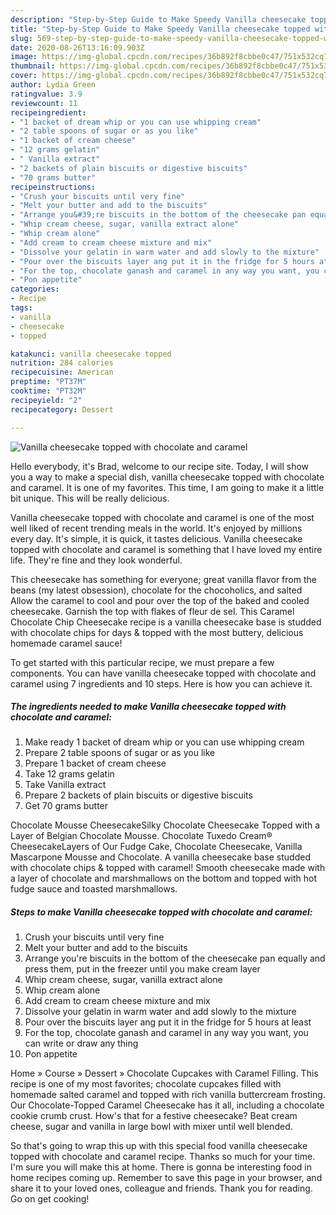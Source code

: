```yaml
---
description: "Step-by-Step Guide to Make Speedy Vanilla cheesecake topped with chocolate and caramel"
title: "Step-by-Step Guide to Make Speedy Vanilla cheesecake topped with chocolate and caramel"
slug: 569-step-by-step-guide-to-make-speedy-vanilla-cheesecake-topped-with-chocolate-and-caramel
date: 2020-08-26T13:16:09.903Z
image: https://img-global.cpcdn.com/recipes/36b892f8cbbe0c47/751x532cq70/vanilla-cheesecake-topped-with-chocolate-and-caramel-recipe-main-photo.jpg
thumbnail: https://img-global.cpcdn.com/recipes/36b892f8cbbe0c47/751x532cq70/vanilla-cheesecake-topped-with-chocolate-and-caramel-recipe-main-photo.jpg
cover: https://img-global.cpcdn.com/recipes/36b892f8cbbe0c47/751x532cq70/vanilla-cheesecake-topped-with-chocolate-and-caramel-recipe-main-photo.jpg
author: Lydia Green
ratingvalue: 3.9
reviewcount: 11
recipeingredient:
- "1 backet of dream whip or you can use whipping cream"
- "2 table spoons of sugar or as you like"
- "1 backet of cream cheese"
- "12 grams gelatin"
- " Vanilla extract"
- "2 backets of plain biscuits or digestive biscuits"
- "70 grams butter"
recipeinstructions:
- "Crush your biscuits until very fine"
- "Melt your butter and add to the biscuits"
- "Arrange you&#39;re biscuits in the bottom of the cheesecake pan equally and press them, put in the freezer until you make cream layer"
- "Whip cream cheese, sugar, vanilla extract alone"
- "Whip cream alone"
- "Add cream to cream cheese mixture and mix"
- "Dissolve your gelatin in warm water and add slowly to the mixture"
- "Pour over the biscuits layer ang put it in the fridge for 5 hours at least"
- "For the top, chocolate ganash and caramel in any way you want, you can write or draw any thing"
- "Pon appetite"
categories:
- Recipe
tags:
- vanilla
- cheesecake
- topped

katakunci: vanilla cheesecake topped 
nutrition: 284 calories
recipecuisine: American
preptime: "PT37M"
cooktime: "PT32M"
recipeyield: "2"
recipecategory: Dessert

---
```



![Vanilla cheesecake topped with chocolate and caramel](https://img-global.cpcdn.com/recipes/36b892f8cbbe0c47/751x532cq70/vanilla-cheesecake-topped-with-chocolate-and-caramel-recipe-main-photo.jpg)

Hello everybody, it's Brad, welcome to our recipe site. Today, I will show you a way to make a special dish, vanilla cheesecake topped with chocolate and caramel. It is one of my favorites. This time, I am going to make it a little bit unique. This will be really delicious.

Vanilla cheesecake topped with chocolate and caramel is one of the most well liked of recent trending meals in the world. It's enjoyed by millions every day. It's simple, it is quick, it tastes delicious. Vanilla cheesecake topped with chocolate and caramel is something that I have loved my entire life. They're fine and they look wonderful.

This cheesecake has something for everyone; great vanilla flavor from the beans (my latest obsession), chocolate for the chocoholics, and salted Allow the caramel to cool and pour over the top of the baked and cooled cheesecake. Garnish the top with flakes of fleur de sel. This Caramel Chocolate Chip Cheesecake recipe is a vanilla cheesecake base is studded with chocolate chips for days &amp; topped with the most buttery, delicious homemade caramel sauce!


To get started with this particular recipe, we must prepare a few components. You can have vanilla cheesecake topped with chocolate and caramel using 7 ingredients and 10 steps. Here is how you can achieve it.

<!--inarticleads1-->

##### The ingredients needed to make Vanilla cheesecake topped with chocolate and caramel:

1. Make ready 1 backet of dream whip or you can use whipping cream
1. Prepare 2 table spoons of sugar or as you like
1. Prepare 1 backet of cream cheese
1. Take 12 grams gelatin
1. Take  Vanilla extract
1. Prepare 2 backets of plain biscuits or digestive biscuits
1. Get 70 grams butter


Chocolate Mousse CheesecakeSilky Chocolate Cheesecake Topped with a Layer of Belgian Chocolate Mousse. Chocolate Tuxedo Cream® CheesecakeLayers of Our Fudge Cake, Chocolate Cheesecake, Vanilla Mascarpone Mousse and Chocolate. A vanilla cheesecake base studded with chocolate chips &amp; topped with caramel! Smooth cheesecake made with a layer of chocolate and marshmallows on the bottom and topped with hot fudge sauce and toasted marshmallows. 

<!--inarticleads2-->

##### Steps to make Vanilla cheesecake topped with chocolate and caramel:

1. Crush your biscuits until very fine
1. Melt your butter and add to the biscuits
1. Arrange you&#39;re biscuits in the bottom of the cheesecake pan equally and press them, put in the freezer until you make cream layer
1. Whip cream cheese, sugar, vanilla extract alone
1. Whip cream alone
1. Add cream to cream cheese mixture and mix
1. Dissolve your gelatin in warm water and add slowly to the mixture
1. Pour over the biscuits layer ang put it in the fridge for 5 hours at least
1. For the top, chocolate ganash and caramel in any way you want, you can write or draw any thing
1. Pon appetite


Home » Course » Dessert » Chocolate Cupcakes with Caramel Filling. This recipe is one of my most favorites; chocolate cupcakes filled with homemade salted caramel and topped with rich vanilla buttercream frosting. Our Chocolate-Topped Caramel Cheesecake has it all, including a chocolate cookie crumb crust. How&#39;s that for a festive cheesecake? Beat cream cheese, sugar and vanilla in large bowl with mixer until well blended. 

So that's going to wrap this up with this special food vanilla cheesecake topped with chocolate and caramel recipe. Thanks so much for your time. I'm sure you will make this at home. There is gonna be interesting food in home recipes coming up. Remember to save this page in your browser, and share it to your loved ones, colleague and friends. Thank you for reading. Go on get cooking!
